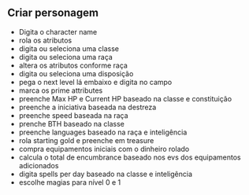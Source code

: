 ## Criar personagem
- Digita o character name
- rola os atributos
- digita ou seleciona uma classe
- digita ou seleciona uma raça
- altera os atributos conforme raça
- digita ou seleciona uma disposição
- pega o next level lá embaixo e digita no campo
- marca os prime attributes
- preenche Max HP e Current HP baseado na classe e constituição
- preenche a iniciativa baseada na destreza
- preenche speed baseada na raça
- prenche BTH baseado na classe
- preenche languages baseado na raça e inteligência
- rola starting gold e preenche em treasure
- compra equipamentos iniciais com o dinheiro rolado
- calcula o total de encumbrance baseado nos evs dos equipamentos adicionados
- digita spells per day baseado na classe e inteligência
- escolhe magias para nível 0 e 1
